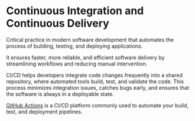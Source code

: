 # Continuous Integration and Continuous Delivery
Critical practice in modern software development that automates the process of building, testing, and deploying applications.

It ensures faster, more reliable, and efficient software delivery by streamlining workflows and reducing manual intervention.

CI/CD helps developers integrate code changes frequently into a shared repository, where automated tools build, test, and validate the code. This process minimizes integration issues, catches bugs early, and ensures that the software is always in a deployable state.

[GitHub Actions](github_actions_overview.md) is a CI/CD platform commonly used to automate your build, test, and deployment pipelines.